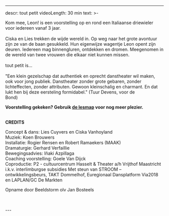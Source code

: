 
---
descr: tout petit
videoLength: 30 min
text: >-
  <p>Kom mee, Leon! is een voorstelling op en rond een Italiaanse driewieler voor iedereen vanaf 3 jaar.<br><br>Ciska en Lies trekken de wijde wereld in. Op weg naar het grote avontuur zijn ze van de baan gesukkeld. Hun eigenwijze wagentje Leon opent zijn deuren. Iedereen mag binnengluren, ontdekken en dromen. Meegenomen in de wereld van twee vrouwen die elkaar niet kunnen missen.<br><br>tout petit is...<br>‍<br>"Een klein gezelschap dat authentiek en oprecht danstheater wil maken, ook voor jong publiek. Danstheater zonder grote gebaren, zonder lichteffecten, zonder attributen. Gewoon kleinschalig en charmant. En dat lukt hen bij deze eersteling formidabel." (Tuur Devens, voor de<br>Bond)</p><p><strong>Voorstelling gekeken? Gebruik </strong><a href="https://www.despil.be/mediastorage/FSDocument/884/Kom_mee__Leon__tout_petit__lesmateriaal.pdf" target="_blank"><strong>de lesmap</strong></a><strong> voor nog meer plezier.<br>‍</strong></p><p>‍<strong>CREDITS</strong></p><p><strong>‍</strong>Concept &amp; dans: Lies Cuyvers en Ciska Vanhoyland<br>Muziek: Koen Brouwers<br>Installatie: Rogier Rensen en Robert Ramaekers (MAAK)<br>Dramaturgie: Gerhard Verfaillie<br>Bewegingsadvies: Iñaki Azpillaga<br>Coaching voorstelling: Goele Van Dijck<br>Coproductie: P2 - cultuurcentrum Hasselt &amp; Theater a/h Vrijthof Maastricht i.k.v. interlimburgse subsidies Met steun van STROOM – ontwikkelingsbeurs, TAKT Dommelhof, Euregionaal Dansplatform Via2018 en LAPLAN/GC De Markten</p><p>Opname door Beeldstorm olv Jan Bosteels <br><br><br></p>
---

